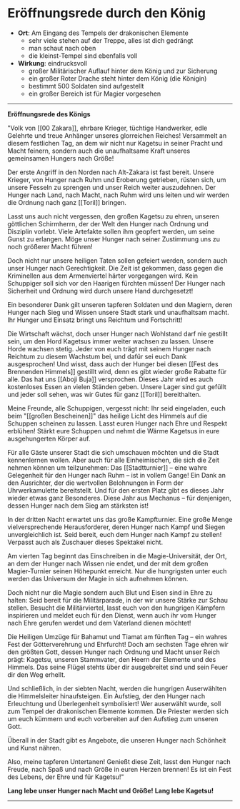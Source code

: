 # Eröffnungsrede durch den König
- **Ort**: Am Eingang des Tempels der drakonischen Elemente
	- sehr viele stehen auf der Treppe, alles ist dich gedrängt
	- man schaut nach oben
	- die kleinst-Tempel sind ebenfalls voll
- **Wirkung**: eindrucksvoll
	- großer Militärischer Auflauf hinter dem König und zur Sicherung
	- ein großer Roter Drache steht hinter dem König (die Königin)
	- bestimmt 500 Soldaten sind aufgestellt
	- ein großer Bereich ist für Magier vorgesehen

___
**Eröffnungsrede des Königs**

"Volk von [[00 Zakara]], ehrbare Krieger, tüchtige Handwerker, edle Gelehrte und treue Anhänger unseres glorreichen Reiches! Versammelt an diesem festlichen Tag, an dem wir nicht nur Kagetsu in seiner Pracht und Macht feinern, sondern auch die unaufhaltsame Kraft unseres gemeinsamen Hungers nach Größe!

Der erste Angriff in den Norden nach Alt-Zakara ist fast bereit. Unsere Krieger, von Hunger nach Ruhm und Eroberung getrieben, rüsten sich, um unsere Fesseln zu sprengen und unser Reich weiter auszudehnen. Der Hunger nach Land, nach Macht, nach Ruhm wird uns leiten und wir werden die Ordnung nach ganz [[Toril]] bringen.

Lasst uns auch nicht vergessen, den großen Kagetsu zu ehren, unseren göttlichen Schirmherrn, der der Welt den Hunger nach Ordnung und Disziplin vorlebt. Viele Artefakte sollen ihm geopfert werden, um seine Gunst zu erlangen. Möge unser Hunger nach seiner Zustimmung uns zu noch größerer Macht führen!

Doch nicht nur unsere heiligen Taten sollen gefeiert werden, sondern auch unser Hunger nach Gerechtigkeit. Die Zeit ist gekommen, dass gegen die Kriminellen aus dem Armenviertel härter vorgegangen wird. Kein Schuppiger soll sich vor den Haarigen fürchten müssen! Der Hunger nach Sicherheit und Ordnung wird durch unsere Hand durchgesetzt!

Ein besonderer Dank gilt unseren tapferen Soldaten und den Magiern, deren Hunger nach Sieg und Wissen unsere Stadt stark und unaufhaltsam macht. Ihr Hunger und Einsatz bringt uns Reichtum und Fortschritt!

Die Wirtschaft wächst, doch unser Hunger nach Wohlstand darf nie gestillt sein, um den Hord Kagetsus immer weiter wachsen zu lassen. Unsere Horde wachsen stetig. Jeder von euch trägt mit seinem Hunger nach Reichtum zu diesem Wachstum bei, und dafür sei euch Dank ausgesprochen! Und wisst, dass auch der Hunger bei diesen [[Fest des Brennenden Himmels]] gestillt wird, denn es gibt wieder große Rabatte für alle. Das hat uns [[Aboji Buja]] versprochen. Dieses Jahr wird es auch kostenloses Essen an vielen Ständen geben. Unsere Lager sind gut gefüllt und jeder soll sehen, was wir Gutes für ganz [[Toril]] bereithalten. 

Meine Freunde, alle Schuppigen, vergesst nicht: Ihr seid eingeladen, euch beim "[[großen Bescheinen]]" das heilige Licht des Himmels auf die Schuppen scheinen zu lassen. Lasst euren Hunger nach Ehre und Respekt erblühen! Stärkt eure Schuppen und nehmt die Wärme Kagetsus in eure ausgehungerten Körper auf.

Für alle Gäste unserer Stadt die sich umschauen möchten und die Stadt kennenlernen wollen. Aber auch für alle Einheimischen, die sich die Zeit nehmen können um teilzunehmen: Das [[Stadtturnier]] – eine wahre Gelegenheit für den Hunger nach Ruhm – ist in vollem Gange! Ein Dank an den Ausrichter, der die wertvollen Belohnungen in Form der Uhrwerkamulette bereitstellt. Und für den ersten Platz gibt es dieses Jahr wieder etwas ganz Besonderes. Diese Jahr aus Mechanus – für denjenigen, dessen Hunger nach dem Sieg am stärksten ist!

In der dritten Nacht erwartet uns das große Kampfturnier. Eine große Menge vielversprechende Herausforderer, deren Hunger nach Kampf und Siegen unvergleichlich ist. Seid bereit, euch dem Hunger nach Kampf zu stellen! Verpasst auch als Zuschauer dieses Spektakel nicht.

Am vierten Tag beginnt das Einschreiben in die Magie-Universität, der Ort, an dem der Hunger nach Wissen nie endet, und der mit dem großen Magier-Turnier seinen Höhepunkt erreicht. Nur die hungrigsten unter euch werden das Universum der Magie in sich aufnehmen können.

Doch nicht nur die Magie sondern auch Blut und Eisen sind in Ehre zu halten: Seid bereit für die Militärparade, in der wir unsere Stärke zur Schau stellen. Besucht die Militärviertel, lasst euch von den hungrigen Kämpfern inspirieren und meldet euch für den Dienst, wenn auch ihr vom Hunger nach Ehre gerufen werdet und dem Vaterland dienen möchtet!

Die Heiligen Umzüge für Bahamut und Tiamat am fünften Tag – ein wahres Fest der Götterverehrung und Ehrfurcht! Doch am sechsten Tage ehren wir den größten Gott, dessen Hunger nach Ordnung und Macht unser Reich prägt: Kagetsu, unseren Stammvater, den Heern der Elemente und des Himmels. Das seine Flügel stehts über dir ausgebreitet sind und sein Feuer dir den Weg erhellt.

Und schließlich, in der siebten Nacht, werden die hungrigen Auserwählten die Himmelsleiter hinaufsteigen. Ein Aufstieg, der den Hunger nach Erleuchtung und Überlegenheit symbolisiert! Wer auserwählt wurde, soll zum Tempel der drakonischen Elemente kommen. Die Priester werden sich um euch kümmern und euch vorbereiten auf den Aufstieg zum unseren Gott. 

Überall in der Stadt gibt es Angebote, die unseren Hunger nach Schönheit und Kunst nähren.

Also, meine tapferen Untertanen! Genießt diese Zeit, lasst den Hunger nach Freude, nach Spaß und nach Größe in euren Herzen brennen! Es ist ein Fest des Lebens, der Ehre und für Kagetsu!"

**Lang lebe unser Hunger nach Macht und Größe!**
**Lang lebe Kagetsu!**

___

